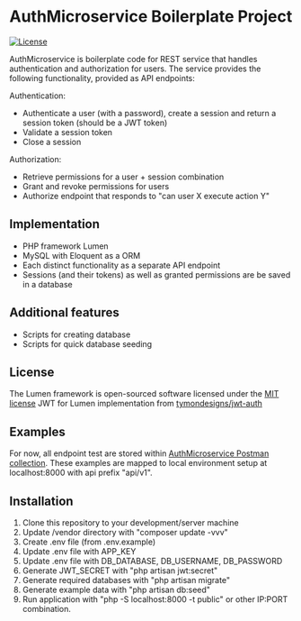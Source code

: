 # AuthMicroservice Boilerplate Project
[![License](https://poser.pugx.org/laravel/lumen-framework/license.svg)](https://packagist.org/packages/laravel/lumen-framework)

AuthMicroservice is boilerplate code for REST service that handles authentication and authorization for users. The service provides the following functionality, provided as API endpoints:

Authentication:
* Authenticate a user (with a password), create a session and return a session token (should be a JWT token)
* Validate a session token 
* Close a session

Authorization:
* Retrieve permissions for a user + session combination
* Grant and revoke permissions for users
* Authorize endpoint that responds to "can user X execute action Y"


## Implementation

* PHP framework Lumen
* MySQL with Eloquent as a ORM
* Each distinct functionality as a separate API endpoint
* Sessions (and their tokens) as well as granted permissions are be saved in a database


## Additional features

* Scripts for creating database
* Scripts for quick database seeding


## License

The Lumen framework is open-sourced software licensed under the [MIT license](http://opensource.org/licenses/MIT)
JWT for Lumen implementation from [tymondesigns/jwt-auth](https://github.com/tymondesigns/jwt-auth)

## Examples

For now, all endpoint test are stored within [AuthMicroservice Postman collection](https://www.getpostman.com/collections/9d5747ce1fa075c2b0d7). These examples are mapped to local environment setup at localhost:8000 with api prefix "api/v1".

## Installation

1. Clone this repository to your development/server machine
2. Update /vendor directory with "composer update -vvv"
3. Create .env file (from .env.example)
4. Update .env file with APP_KEY
5. Update .env file with DB_DATABASE, DB_USERNAME, DB_PASSWORD 
6. Generate JWT_SECRET with "php artisan jwt:secret"
7. Generate required databases with "php artisan migrate"
8. Generate example data with "php artisan db:seed"
9. Run application with "php -S localhost:8000 -t public" or other IP:PORT combination.

